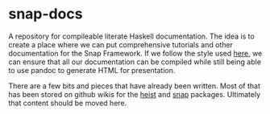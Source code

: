 snap-docs
=========

A repository for compileable literate Haskell documentation.  The idea is to
create a place where we can put comprehensive tutorials and other
documentation for the Snap Framework.  If we follow the style used
[here](https://github.com/snapframework/heist/tree/master/test/suite/Heist/Tutorial),
we can ensure that all our documentation can be compiled while still being
able to use pandoc to generate HTML for presentation.

There are a few bits and pieces that have already been written.  Most of that
has been stored on github wikis for the
[heist](https://github.com/snapframework/heist/wiki/_pages) and
[snap](https://github.com/snapframework/snap/wiki/_pages) packages.
Ultimately that content should be moved here.
